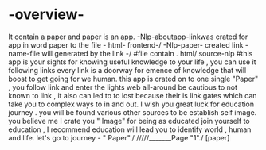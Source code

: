 # -overview-
It contain a paper and paper is an app.
-Nlp-aboutapp-linkwas crated for app in word paper to the file - html- frontend-/
-Nlp-paper- created link -name-<about app>file will generated by the link -/
#file contain . html/ source-nlp
#this app is your sights for knowing useful knowledge to your life , you can use it following links every link is a doorway for emence of knowledge that will boost to get going for we human. this app is crated on to one single "Paper" , you follow link and enter the lights web all-around be cautious to not known to link , it also can led to to lost because their is link gates which can take you to complex ways to in and out.
I wish you great luck for education journey . you will be found various other sources to be establish self image.
you believe me I crate you " Image"
for being as educated join yourself to education , I recommend education will lead you to identify world , human and life.
let's go to journey - " Paper"./
/////_______Page "1"./
[paper]



